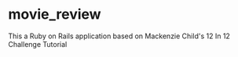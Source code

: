 # movie_review

This a Ruby on Rails application based on Mackenzie Child's 12 In 12 Challenge Tutorial
